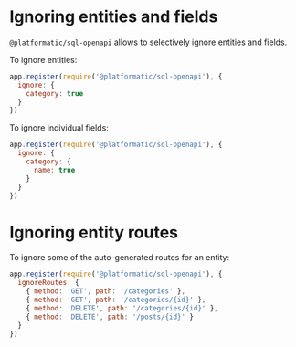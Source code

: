 # Ignoring entities and fields

`@platformatic/sql-openapi` allows to selectively ignore entities and fields.

To ignore entities:

```javascript
app.register(require('@platformatic/sql-openapi'), {
  ignore: {
    category: true
  }
})
```

To ignore individual fields:

```javascript
app.register(require('@platformatic/sql-openapi'), {
  ignore: {
    category: {
      name: true
    }
  }
})
```

# Ignoring entity routes

To ignore some of the auto-generated routes for an entity:

```javascript
app.register(require('@platformatic/sql-openapi'), {
  ignoreRoutes: {
    { method: 'GET', path: '/categories' },
    { method: 'GET', path: '/categories/{id}' },
    { method: 'DELETE', path: '/categories/{id}' },
    { method: 'DELETE', path: '/posts/{id}' }
  }
})
```

